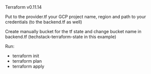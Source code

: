 Terraform v0.11.14

Put to the provider.tf your GCP project name, region and path to your credentials (to the backend.tf as well)

Create manually bucket for the tf state and change bucket name in backend.tf (techstack-terraform-state in this example)

Run:
* terraform init
* terraform plan 
* terraform apply
